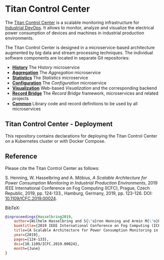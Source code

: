 # Titan Control Center

The [Titan Control Center](https://ieeexplore.ieee.org/abstract/document/8822045)
is a scalable monitoring infrastructure for [Industrial DevOps](https://industrial-devops.org/).
It allows to monitor, analyze and visualize the electrical power consumption of
devices and machines in industrial production environments.

The Titan Control Center is designed in a microservice-based architecture augmented by big data
and stream processing techniques. The individual software components are located in separate
Git repositories:

* **[History](https://github.com/cau-se/titan-ccp-history)** The *History* microservice
* **[Aggregation](https://github.com/cau-se/titan-ccp-aggregation)** The *Aggregation* microservice
* **[Statistics](https://github.com/cau-se/titan-ccp-stats)** The *Statistics* microservice
* **[Configuration](https://github.com/cau-se/titan-ccp-configuration)** The *Configuration* microservice
* **[Visualization](https://github.com/cau-se/titan-ccp-frontend)** Web-based *Visualization* and the corresponding backend
* **[Record Bridge](https://github.com/cau-se/titan-ccp-record-bridge)** The *Record Bridge* framework, microservices and related projects
* **[Common](https://github.com/cau-se/titan-ccp-common)** Library code and record definitions to be used by all microservices

## Titan Control Center - Deployment

This repository contains declarations for deploying the Titan Control Center on a Kubernetes
cluster or with Docker Compose.

## Reference

Please cite the Titan Control Center as follows:

S. Henning, W. Hasselbring and A. Möbius, *A Scalable Architecture for Power Consumption Monitoring in Industrial Production Environments*, 2019 IEEE International Conference on Fog Computing (ICFC), Prague, Czech Republic, 2019, pp. 124-133., Hamburg, Germany, 2019, pp. 123-126.
DOI: [10.1109/ICFC.2019.00024](https://doi.org/10.1109/ICFC.2019.00024).

BibTeX:

````bibtex
@inproceedings{Hasselbring2019,
    author={Wilhelm Hasselbring and S{\"o}ren Henning and Armin M{\"o}bius},
    booktitle={2019 IEEE International Conference on Fog Computing (ICFC)},
    title={A Scalable Architecture for Power Consumption Monitoring in Industrial Production Environments},
    year={2019},
    pages={124-133},
    doi={10.1109/ICFC.2019.00024}, 
    month={June}
}
````